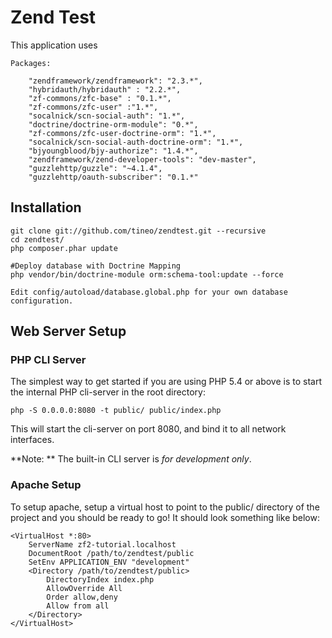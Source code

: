 Zend Test
=======================

This application uses

    Packages:

        "zendframework/zendframework": "2.3.*",
        "hybridauth/hybridauth" : "2.2.*",
        "zf-commons/zfc-base" : "0.1.*",
        "zf-commons/zfc-user" :"1.*",
        "socalnick/scn-social-auth": "1.*",
        "doctrine/doctrine-orm-module": "0.*",
        "zf-commons/zfc-user-doctrine-orm": "1.*",
        "socalnick/scn-social-auth-doctrine-orm": "1.*",
        "bjyoungblood/bjy-authorize": "1.4.*",
        "zendframework/zend-developer-tools": "dev-master",
        "guzzlehttp/guzzle": "~4.1.4",
        "guzzlehttp/oauth-subscriber": "0.1.*"

Installation
------------

    git clone git://github.com/tineo/zendtest.git --recursive
    cd zendtest/
    php composer.phar update

    #Deploy database with Doctrine Mapping
    php vendor/bin/doctrine-module orm:schema-tool:update --force

    Edit config/autoload/database.global.php for your own database configuration.



Web Server Setup
----------------

### PHP CLI Server

The simplest way to get started if you are using PHP 5.4 or above is to start the internal PHP cli-server in the root directory:

    php -S 0.0.0.0:8080 -t public/ public/index.php

This will start the cli-server on port 8080, and bind it to all network
interfaces.

**Note: ** The built-in CLI server is *for development only*.

### Apache Setup

To setup apache, setup a virtual host to point to the public/ directory of the
project and you should be ready to go! It should look something like below:

    <VirtualHost *:80>
        ServerName zf2-tutorial.localhost
        DocumentRoot /path/to/zendtest/public
        SetEnv APPLICATION_ENV "development"
        <Directory /path/to/zendtest/public>
            DirectoryIndex index.php
            AllowOverride All
            Order allow,deny
            Allow from all
        </Directory>
    </VirtualHost>
